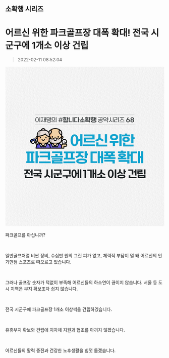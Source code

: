 ## 소확행 시리즈
# 어르신 위한 파크골프장 대폭 확대! 전국 시군구에 1개소 이상 건립
> 2022-02-11 08:52:04

![어르신 위한 파크골프장 대폭 확대! 전국 시군구에 1개소 이상 건립](./220211247194.png)

파크골프를 아십니까?

​

일반골프처럼 비싼 장비, 수십만 원의 그린 피가 없고, 체력적 부담이 덜 돼 어르신의 인기만점 스포츠로 떠오르고 있습니다.

​

그러나 골프장 숫자가 턱없이 부족해 어르신들의 하소연이 끊이지 않습니다. 서울 등 도시 지역은 부지 확보조차 쉽지 않습니다.

​

전국 시군구에 파크골프장 1개소 이상씩을 건립하겠습니다.

​

유휴부지 확보와 건립에 지자체 지원과 협조를 아끼지 않겠습니다.

​

어르신들의 활력 증진과 건강한 노후생활을 힘껏 돕겠습니다.